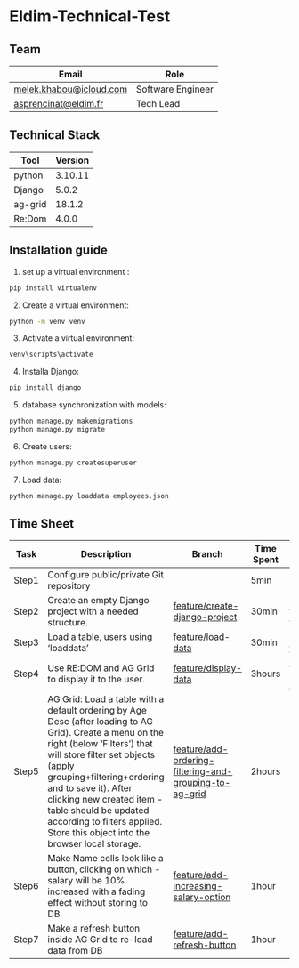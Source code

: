 # Eldim-Technical-Test

## Team

| Email | Role |
|--|--|
| melek.khabou@icloud.com |Software Engineer |
| asprencinat@eldim.fr | Tech Lead |

## Technical Stack
| Tool | Version |
|--|--|
| python |3.10.11 |
| Django | 5.0.2 |
| ag-grid | 18.1.2 |
| Re:Dom| 4.0.0 |


## Installation guide
1. set up a virtual environment :
```bash
pip install virtualenv
```
2. Create a virtual environment:
```bash
python -m venv venv
```
3. Activate a virtual environment:

```bash
venv\scripts\activate
```
4. Installa Django:

```bash
pip install django
```
5. database synchronization with models:
```bash
python manage.py makemigrations
python manage.py migrate
```
6. Create users:

```bash
python manage.py createsuperuser
```
7. Load data:

```bash
python manage.py loaddata employees.json
```
## Time Sheet
| Task | Description|Branch|Time Spent|Reference|
|--|--|--|--|--|
| Step1 |Configure public/private Git repository ||5min||
| Step2 |Create an empty Django project with a needed structure. |[feature/create-django-project](https://github.com/Melek-Khabou/Eldim-Technical-Test/tree/feature/create-django-project)|30min|https://www.freecodecamp.org/news/models-in-django/|
| Step3|Load a table, users using ‘loaddata’ |[feature/load-data](https://github.com/Melek-Khabou/Eldim-Technical-Test/tree/feature/load-data)|30min|https://www.pythontutorial.net/django-tutorial/django-loaddata/|
| Step4|Use RE:DOM and AG Grid to display it to the user.|[feature/display-data](https://github.com/Melek-Khabou/Eldim-Technical-Test/tree/feature/display-data)|3hours|https://www.ag-grid.com/javascript-data-grid/getting-started/ <br> https://redom.js.org/#installation|
| Step5 |AG Grid: Load a table with a default ordering by Age Desc (after loading to AG Grid). Create a menu on the right (below ‘Filters’) that will store filter set objects (apply grouping+filtering+ordering and to save it). After clicking new created item - table should be updated according to filters applied. Store this object into the browser local storage. |[feature/add-ordering-filtering-and-grouping-to-ag-grid](https://github.com/Melek-Khabou/Eldim-Technical-Test/tree/feature/add-ordering-filtering-and-grouping-to-ag-grid)|2hours|https://www.ag-grid.com/javascript-data-grid/getting-started/|
| Step6|Make Name cells look like a button, clicking on which - salary will be 10% increased with a fading effect without storing to DB. |[feature/add-increasing-salary-option](https://github.com/Melek-Khabou/Eldim-Technical-Test/tree/feature/add-increasing-salary-option)|1hour||
| Step7|Make a refresh button inside AG Grid to re-load data from DB |[feature/add-refresh-button](https://github.com/Melek-Khabou/Eldim-Technical-Test/tree/feature/add-refresh-button)|1hour||
